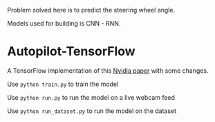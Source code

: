 Problem solved here is to predict the steering wheel angle.

Models used for building is CNN - RNN.



# Autopilot-TensorFlow
A TensorFlow implementation of this [Nvidia paper](https://arxiv.org/pdf/1604.07316.pdf) with some changes.

Use `python train.py` to train the model

Use `python run.py` to run the model on a live webcam feed

Use `python run_dataset.py` to run the model on the dataset

